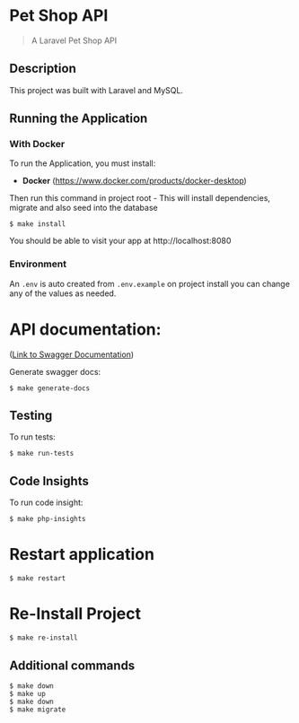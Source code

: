 # Pet Shop API

> A Laravel Pet Shop API 

## Description
This project was built with Laravel and MySQL.

## Running the Application

### With Docker
To run the Application, you must install:
- **Docker** (https://www.docker.com/products/docker-desktop)

Then run this command in project root - This will install dependencies, migrate and also seed into the database
```console
$ make install
```

You should be able to visit your app at http://localhost:8080

### Environment
An `.env` is auto created from `.env.example` on project install you can change any of the values as needed. 

# API documentation:
([Link to Swagger Documentation](http://localhost:8080/api/documentation))

Generate swagger docs:
```console
$ make generate-docs
```

## Testing
To run tests:
```console
$ make run-tests
```

## Code Insights
To run code insight:
```console
$ make php-insights
```

# Restart application
```console
$ make restart
```

# Re-Install Project
```console
$ make re-install
```

## Additional commands

```console
$ make down
$ make up
$ make down
$ make migrate
```
